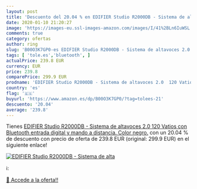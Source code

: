 ```yaml
---
layout: post
title: 'Descuento del 20.04 % en EDIFIER Studio R2000DB - Sistema de alta'
date: 2020-01-10 21:20:27
image: 'https://images-eu.ssl-images-amazon.com/images/I/41%2BLn6IuWSL._SL200_.jpg'
comments: true
category: ofertas
author: ring
slug: 'B00O3K7GP0-es EDIFIER Studio R2000DB - Sistema de altavoces 2.0 120...'
tags: [ 'tole.es','bluetooth', ]
actualPrice: 239.8 EUR
currency: EUR
price: 239.8
comparePrice: 299.9 EUR
prodname: 'EDIFIER Studio R2000DB - Sistema de altavoces 2.0  120 Vatios  con Bluetooth  entrada digital y mando a distancia. Color negro.'
country: 'es'
flag: '🇪🇸'
buyurl: 'https://www.amazon.es/dp/B00O3K7GP0/?tag=tolees-21'
descuento: '20.04'
average: '239.8'
---
```


Tienes [EDIFIER Studio R2000DB - Sistema de altavoces 2.0  120 Vatios  con Bluetooth  entrada digital y mando a distancia. Color negro.](https://www.amazon.es/dp/B00O3K7GP0/?tag=tolees-21) con un 20.04 % de descuento con precio de oferta de 239.8 EUR (original: 299.9 EUR) en el siguiente enlace!

[![EDIFIER Studio R2000DB - Sistema de alta](https://images-eu.ssl-images-amazon.com/images/I/41%2BLn6IuWSL._SL200_.jpg)](https://www.amazon.es/dp/B00O3K7GP0/?tag=tolees-21)

ℹ️:


[🛒 Accede a la oferta!!](https://www.amazon.es/dp/B00O3K7GP0/?tag=tolees-21)
